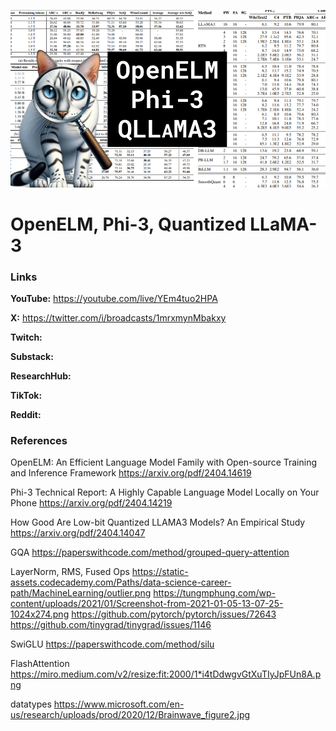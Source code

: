 ![thumbnail](thumbnail.png)

# OpenELM, Phi-3, Quantized LLaMA-3

### Links

**YouTube:** https://youtube.com/live/YEm4tuo2HPA

**X:** https://twitter.com/i/broadcasts/1mrxmynMbakxy

**Twitch:** 

**Substack:**

**ResearchHub:**

**TikTok:**

**Reddit:**

### References

OpenELM: An Efficient Language Model Family with Open-source Training and Inference Framework
https://arxiv.org/pdf/2404.14619

Phi-3 Technical Report: A Highly Capable Language Model Locally on Your Phone
https://arxiv.org/pdf/2404.14219

How Good Are Low-bit Quantized LLAMA3 Models? An Empirical Study
https://arxiv.org/pdf/2404.14047

GQA
https://paperswithcode.com/method/grouped-query-attention

LayerNorm, RMS, Fused Ops
https://static-assets.codecademy.com/Paths/data-science-career-path/MachineLearning/outlier.png
https://tungmphung.com/wp-content/uploads/2021/01/Screenshot-from-2021-01-05-13-07-25-1024x274.png
https://github.com/pytorch/pytorch/issues/72643
https://github.com/tinygrad/tinygrad/issues/1146

SwiGLU
https://paperswithcode.com/method/silu

FlashAttention
https://miro.medium.com/v2/resize:fit:2000/1*i4tDdwgvGtXuTIyJpFUn8A.png

datatypes
https://www.microsoft.com/en-us/research/uploads/prod/2020/12/Brainwave_figure2.jpg
